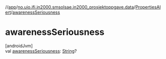 //[app](../../../index.md)/[no.uio.ifi.in2000.smsolsae.in2000_prosjektoppgave.data](../index.md)/[PropertiesAlert](index.md)/[awarenessSeriousness](awareness-seriousness.md)

# awarenessSeriousness

[androidJvm]\
val [awarenessSeriousness](awareness-seriousness.md): [String](https://kotlinlang.org/api/latest/jvm/stdlib/kotlin/-string/index.html)?
